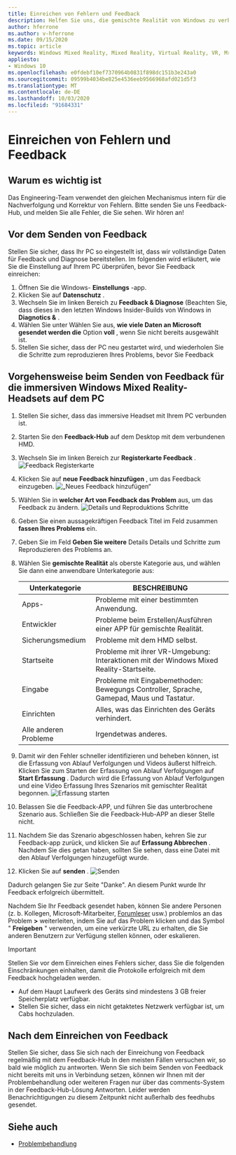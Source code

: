 ```yaml
---
title: Einreichen von Fehlern und Feedback
description: Helfen Sie uns, die gemischte Realität von Windows zu verbessern, indem Sie Feedback mit den richtigen Kategorien in der Feedback-Hub-App einreichen
author: hferrone
ms.author: v-hferrone
ms.date: 09/15/2020
ms.topic: article
keywords: Windows Mixed Reality, Mixed Reality, Virtual Reality, VR, Mr, Feedback, Feedback-Hub, Fehler
appliesto:
- Windows 10
ms.openlocfilehash: e0fdebf10ef7370964b0831f898dc151b3e243a0
ms.sourcegitcommit: 09599b4034be825e4536eeb9566968afd021d5f3
ms.translationtype: MT
ms.contentlocale: de-DE
ms.lasthandoff: 10/03/2020
ms.locfileid: "91684331"
---
```

# <a name="filing-bugs-and-feedback"></a>Einreichen von Fehlern und Feedback

## <a name="why-its-important"></a>Warum es wichtig ist

Das Engineering-Team verwendet den gleichen Mechanismus intern für die Nachverfolgung und Korrektur von Fehlern. Bitte senden Sie uns Feedback-Hub, und melden Sie alle Fehler, die Sie sehen. Wir hören an!

## <a name="before-you-file-feedback"></a>Vor dem Senden von Feedback

Stellen Sie sicher, dass Ihr PC so eingestellt ist, dass wir vollständige Daten für Feedback und Diagnose bereitstellen. Im folgenden wird erläutert, wie Sie die Einstellung auf Ihrem PC überprüfen, bevor Sie Feedback einreichen:
1. Öffnen Sie die Windows- **Einstellungs** -app.
2. Klicken Sie auf **Datenschutz** .
3. Wechseln Sie im linken Bereich zu **Feedback & Diagnose** (Beachten Sie, dass dieses in den letzten Windows Insider-Builds von Windows in **Diagnotics &** .
4. Wählen Sie unter Wählen Sie aus, **wie viele Daten an Microsoft gesendet werden die** Option **voll** , wenn Sie nicht bereits ausgewählt ist.
5. Stellen Sie sicher, dass der PC neu gestartet wird, und wiederholen Sie die Schritte zum reproduzieren Ihres Problems, bevor Sie Feedback

## <a name="how-to-file-feedback-for-windows-mixed-reality-immersive-headsets-on-pc"></a>Vorgehensweise beim Senden von Feedback für die immersiven Windows Mixed Reality-Headsets auf dem PC
1. Stellen Sie sicher, dass das immersive Headset mit Ihrem PC verbunden ist.
2. Starten Sie den **Feedback-Hub** auf dem Desktop mit dem verbundenen HMD.
3. Wechseln Sie im linken Bereich zur **Registerkarte Feedback** . ![Feedback Registerkarte](images/feedback1.png) 
4. Klicken Sie auf **neue Feedback hinzufügen** , um das Feedback einzugeben. ![„Neues Feedback hinzufügen“](images/feedback2.png)
5. Wählen Sie in **welcher Art von Feedback das** **Problem** aus, um das Feedback zu ändern. ![Details und Reproduktions Schritte](images/feedback3.png)
6. Geben Sie einen aussagekräftigen Feedback Titel im Feld zusammen **fassen Ihres Problems** ein.
7. Geben Sie im Feld **Geben Sie weitere** Details Details und Schritte zum Reproduzieren des Problems an.
8. Wählen Sie **gemischte Realität** als oberste Kategorie aus, und wählen Sie dann eine anwendbare Unterkategorie aus:

   | Unterkategorie      | BESCHREIBUNG                                                                           |
   |------------------|---------------------------------------------------------------------------------------|
   | Apps-             | Probleme mit einer bestimmten Anwendung.                                                   |
   | Entwickler        | Probleme beim Erstellen/Ausführen einer APP für gemischte Realität.                               |
   | Sicherungsmedium           | Probleme mit dem HMD selbst.                                                           |
   | Startseite  | Probleme mit ihrer VR-Umgebung: Interaktionen mit der Windows Mixed Reality-Startseite.    |
   | Eingabe            | Probleme mit Eingabemethoden: Bewegungs Controller, Sprache, Gamepad, Maus und Tastatur.|
   | Einrichten           | Alles, was das Einrichten des Geräts verhindert.                           |
   | Alle anderen Probleme | Irgendetwas anderes.                                                                        |


9. Damit wir den Fehler schneller identifizieren und beheben können, ist die Erfassung von Ablauf Verfolgungen und Videos äußerst hilfreich. Klicken Sie zum Starten der Erfassung von Ablauf Verfolgungen auf **Start Erfassung** . Dadurch wird die Erfassung von Ablauf Verfolgungen und eine Video Erfassung Ihres Szenarios mit gemischter Realität begonnen. ![ Erfassung starten](images/feedback4.png)
10. Belassen Sie die Feedback-APP, und führen Sie das unterbrochene Szenario aus. Schließen Sie die Feedback-Hub-APP an dieser Stelle nicht.
11. Nachdem Sie das Szenario abgeschlossen haben, kehren Sie zur Feedback-app zurück, und klicken Sie auf **Erfassung Abbrechen** . Nachdem Sie dies getan haben, sollten Sie sehen, dass eine Datei mit den Ablauf Verfolgungen hinzugefügt wurde.
12. Klicken Sie auf **senden** . ![ Senden](images/feedback5.png)

Dadurch gelangen Sie zur Seite "Danke". An diesem Punkt wurde Ihr Feedback erfolgreich übermittelt. 

Nachdem Sie Ihr Feedback gesendet haben, können Sie andere Personen (z. b. Kollegen, Microsoft-Mitarbeiter, [Forumleser](https://forums.hololens.com/) usw.) problemlos an das Problem **>** weiterleiten, indem Sie auf das Problem klicken und das Symbol " **Freigeben** " verwenden, um eine verkürzte URL zu erhalten, die Sie anderen Benutzern zur Verfügung stellen können, oder eskalieren.

> [!IMPORTANT]
> Stellen Sie vor dem Einreichen eines Fehlers sicher, dass Sie die folgenden Einschränkungen einhalten, damit die Protokolle erfolgreich mit dem Feedback hochgeladen werden.
>    * Auf dem Haupt Laufwerk des Geräts sind mindestens 3 GB freier Speicherplatz verfügbar.
>    * Stellen Sie sicher, dass ein nicht getaktetes Netzwerk verfügbar ist, um Cabs hochzuladen.


## <a name="after-filing-feedback"></a>Nach dem Einreichen von Feedback

Stellen Sie sicher, dass Sie sich nach der Einreichung von Feedback regelmäßig mit dem Feedback-Hub In den meisten Fällen versuchen wir, so bald wie möglich zu antworten. Wenn Sie sich beim Senden von Feedback nicht bereits mit uns in Verbindung setzen, können wir Ihnen mit der Problembehandlung oder weiteren Fragen nur über das comments-System in der Feedback-Hub-Lösung Antworten. Leider werden Benachrichtigungen zu diesem Zeitpunkt nicht außerhalb des feedhubs gesendet.


## <a name="see-also"></a>Siehe auch
* [Problembehandlung](troubleshooting-windows-mixed-reality.md)

